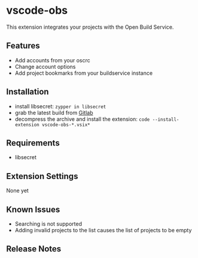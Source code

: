 # vscode-obs

This extension integrates your projects with the Open Build Service.

## Features

- Add accounts from your oscrc
- Change account options
- Add project bookmarks from your buildservice instance

## Installation

- install libsecret: `zypper in libsecret`
- grab the latest build from
  [Gitlab](https://gitlab.suse.de/dancermak/vscode-obs//builds/artifacts/master/download?job=tests_node_10)
- decompress the archive and install the extension: `code --install-extension vscode-obs-*.vsix*`


## Requirements

- libsecret

## Extension Settings

None yet

## Known Issues

- Searching is not supported
- Adding invalid projects to the list causes the list of projects to be empty

## Release Notes

